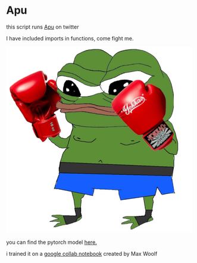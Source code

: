 # Apu
this script runs <a href="https://twitter.com/apustaja_ai">Apu</a> on twitter


I have included imports in functions, come fight me.

<img src="195.jpg" width="500" height="500">

you can find the pytorch model <a href="https://drive.google.com/file/d/1-35dZEJeKHQAsb6HwaEyKtE5xWCUq7m-/view?usp=sharing">here.</a>

i trained it on a <a href="https://colab.research.google.com/drive/15qBZx5y9rdaQSyWpsreMDnTiZ5IlN0zD?usp=sharing">google collab notebook</a> created by Max Woolf
